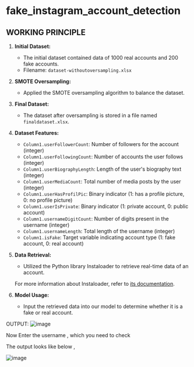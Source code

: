 # fake_instagram_account_detection
## WORKING PRINCIPLE

1. **Initial Dataset:**
   - The initial dataset contained data of 1000 real accounts and 200 fake accounts. 
   - Filename: `dataset-withoutoversampling.xlsx`

2. **SMOTE Oversampling:**
   - Applied the SMOTE oversampling algorithm to balance the dataset.

3. **Final Dataset:**
   - The dataset after oversampling is stored in a file named `finaldataset.xlsx`.

4. **Dataset Features:**
   - `Column1.userFollowerCount`: Number of followers for the account (integer)
   - `Column1.userFollowingCount`: Number of accounts the user follows (integer)
   - `Column1.userBiographyLength`: Length of the user's biography text (integer)
   - `Column1.userMediaCount`: Total number of media posts by the user (integer)
   - `Column1.userHasProfilPic`: Binary indicator (1: has a profile picture, 0: no profile picture)
   - `Column1.userIsPrivate`: Binary indicator (1: private account, 0: public account)
   - `Column1.usernameDigitCount`: Number of digits present in the username (integer)
   - `Column1.usernameLength`: Total length of the username (integer)
   - `Column1.isFake`: Target variable indicating account type (1: fake account, 0: real account)

5. **Data Retrieval:**
   - Utilized the Python library Instaloader to retrieve real-time data of an account.

   For more information about Instaloader, refer to [its documentation](https://instaloader.github.io/).

6. **Model Usage:**
   - Input the retrieved data into our model to determine whether it is a fake or real account.

OUTPUT:
![image](https://github.com/jacobrajweb/fake_instagram_account_detection/assets/149454092/891bb2a4-ea72-4782-8238-a3ce44e8154c)

Now Enter the username , which you need to check 

The output looks like below , 

![image](https://github.com/jacobrajweb/fake_instagram_account_detection/assets/149454092/2c5f084d-58fe-4303-87e2-edc52631e7aa)
